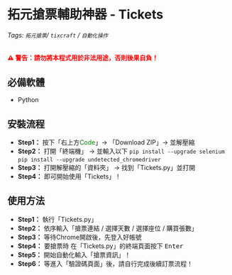 # 拓元搶票輔助神器 - Tickets
###### Tags: `拓元搶票`/ `tixcraft` / `自動化操作`

<div style="color: red; font-weight: bold;">
⚠️ 警告：請勿將本程式用於非法用途，否則後果自負！
</div>

## 必備軟體
* Python

## 安裝流程

* **Step1：** 按下「右上方<font color="green">Code</font>」→ 「Download ZIP」→ 並解壓縮
* **Step2：** 打開「終端機」 → 並輸入以下
`pip install --upgrade selenium`
`pip install --upgrade undetected_chromedriver`
* **Step3：** 打開解壓縮的「資料夾」 → 找到「Tickets.py」並打開
* **Step4：** 即可開始使用「Tickets」！

## 使用方法
* **Step1：** 執行「Tickets.py」
* **Step2：** 依序輸入「搶票連結 / 選擇天數 / 選擇座位 / 購買張數」
* **Step3：** 等待Chrome開啟後，先登入好帳號
* **Step4：** 要搶票時 在「Tickets.py」的終端頁面按下 <kbd>Enter</kbd>
* **Step5：** 開始自動化輸入「搶票資訊」！
* **Step6：** 等進入「驗證碼頁面」後，請自行完成後續訂票流程！
